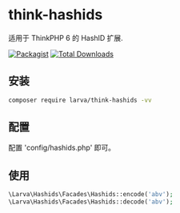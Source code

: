 # think-hashids

适用于 ThinkPHP 6 的 HashID 扩展.

[![Packagist](https://img.shields.io/packagist/l/larva/think-hashids.svg?maxAge=2592000)](https://packagist.org/packages/larva/think-hashids)
[![Total Downloads](https://img.shields.io/packagist/dt/larva/think-hashids.svg?style=flat-square)](https://packagist.org/packages/larva/think-hashids)


## 安装

```bash
composer require larva/think-hashids -vv
```

## 配置

配置 'config/hashids.php' 即可。

## 使用
```php
\Larva\Hashids\Facades\Hashids::encode('abv');
\Larva\Hashids\Facades\Hashids::decode('abv');
```
